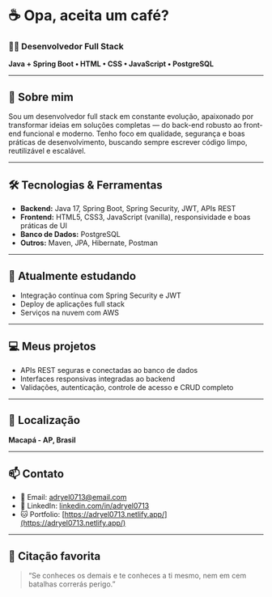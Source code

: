 # ☕ Opa, aceita um café?

### 👨‍💻 Desenvolvedor Full Stack  
**Java + Spring Boot • HTML • CSS • JavaScript • PostgreSQL**

---

## 🚀 Sobre mim

Sou um desenvolvedor full stack em constante evolução, apaixonado por transformar ideias em soluções completas — do back-end robusto ao front-end funcional e moderno. Tenho foco em qualidade, segurança e boas práticas de desenvolvimento, buscando sempre escrever código limpo, reutilizável e escalável.

---

## 🛠️ Tecnologias & Ferramentas

- **Backend:** Java 17, Spring Boot, Spring Security, JWT, APIs REST  
- **Frontend:** HTML5, CSS3, JavaScript (vanilla), responsividade e boas práticas de UI  
- **Banco de Dados:** PostgreSQL  
- **Outros:** Maven, JPA, Hibernate, Postman

---

## 🌱 Atualmente estudando

- Integração contínua com Spring Security e JWT  
- Deploy de aplicações full stack  
- Serviços na nuvem com AWS

---

## 💻 Meus projetos

- APIs REST seguras e conectadas ao banco de dados  
- Interfaces responsivas integradas ao backend  
- Validações, autenticação, controle de acesso e CRUD completo

---

## 📍 Localização

**Macapá - AP, Brasil**

---

## 📫 Contato

- 📧 Email: [adryel0713@email.com](mailto:adryel0713@email.com)  
- 🔗 LinkedIn: [linkedin.com/in/adryel0713](https://linkedin.com/in/adryel0713)  
- 🐱 Portfolio: [https://adryel0713.netlify.app/](https://adryel0713.netlify.app/)

---

## 🧠 Citação favorita

> “Se conheces os demais e te conheces a ti mesmo, nem em cem batalhas correrás perigo.”
